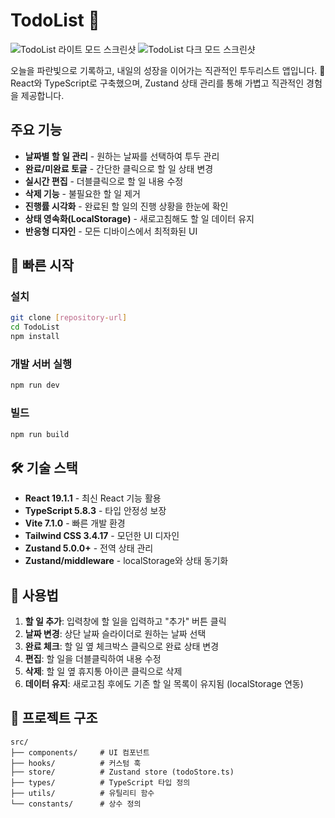 # TodoList 📝

![TodoList 라이트 모드 스크린샷](https://github.com/user-attachments/assets/2d443f6a-6d73-4427-bc5e-845583232263)
![TodoList 다크 모드 스크린샷](https://github.com/user-attachments/assets/83ff3201-4bda-4947-aa2e-48156de3a07c)

오늘을 파란빛으로 기록하고, 내일의 성장을 이어가는 직관적인 투두리스트 앱입니다. 🌊  
React와 TypeScript로 구축했으며, Zustand 상태 관리를 통해 가볍고 직관적인 경험을 제공합니다.

## 주요 기능

- **날짜별 할 일 관리** - 원하는 날짜를 선택하여 투두 관리
- **완료/미완료 토글** - 간단한 클릭으로 할 일 상태 변경
- **실시간 편집** - 더블클릭으로 할 일 내용 수정
- **삭제 기능** - 불필요한 할 일 제거
- **진행률 시각화** - 완료된 할 일의 진행 상황을 한눈에 확인
- **상태 영속화(LocalStorage)** - 새로고침해도 할 일 데이터 유지
- **반응형 디자인** - 모든 디바이스에서 최적화된 UI

## 🚀 빠른 시작

### 설치

```bash
git clone [repository-url]
cd TodoList
npm install
```

### 개발 서버 실행

```bash
npm run dev
```

### 빌드

```bash
npm run build
```

## 🛠️ 기술 스택

- **React 19.1.1** - 최신 React 기능 활용
- **TypeScript 5.8.3** - 타입 안정성 보장
- **Vite 7.1.0** - 빠른 개발 환경
- **Tailwind CSS 3.4.17** - 모던한 UI 디자인
- **Zustand 5.0.0+** - 전역 상태 관리
- **Zustand/middleware** - localStorage와 상태 동기화

## 🔧 사용법

1. **할 일 추가**: 입력창에 할 일을 입력하고 "추가" 버튼 클릭
2. **날짜 변경**: 상단 날짜 슬라이더로 원하는 날짜 선택
3. **완료 체크**: 할 일 옆 체크박스 클릭으로 완료 상태 변경
4. **편집**: 할 일을 더블클릭하여 내용 수정
5. **삭제**: 할 일 옆 휴지통 아이콘 클릭으로 삭제
6. **데이터 유지**: 새로고침 후에도 기존 할 일 목록이 유지됨 (localStorage 연동)

## 📁 프로젝트 구조

```
src/
├── components/     # UI 컴포넌트
├── hooks/          # 커스텀 훅
├── store/          # Zustand store (todoStore.ts)
├── types/          # TypeScript 타입 정의
├── utils/          # 유틸리티 함수
└── constants/      # 상수 정의
```

